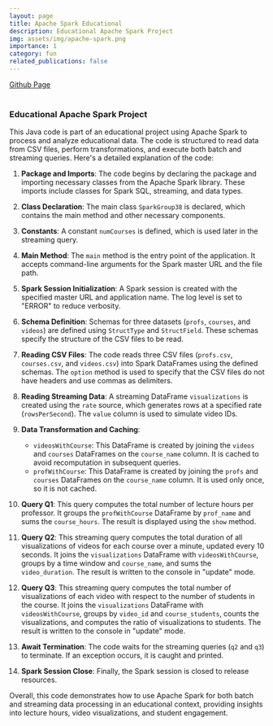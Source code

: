 ```yaml
---
layout: page
title: Apache Spark Educational
description: Educational Apache Spark Project
img: assets/img/apache-spark.png
importance: 1
category: fun
related_publications: false
---
```


<a href="https://github.com/mehmetemreakbulut/apache-spark-educational">Github Page</a>
<br><br>

### Educational Apache Spark Project

This Java code is part of an educational project using Apache Spark to process and analyze educational data. The code is structured to read data from CSV files, perform transformations, and execute both batch and streaming queries. Here's a detailed explanation of the code:

1. **Package and Imports**: The code begins by declaring the package and importing necessary classes from the Apache Spark library. These imports include classes for Spark SQL, streaming, and data types.

2. **Class Declaration**: The main class `SparkGroup38` is declared, which contains the main method and other necessary components.

3. **Constants**: A constant `numCourses` is defined, which is used later in the streaming query.

4. **Main Method**: The `main` method is the entry point of the application. It accepts command-line arguments for the Spark master URL and the file path.

5. **Spark Session Initialization**: A Spark session is created with the specified master URL and application name. The log level is set to "ERROR" to reduce verbosity.

6. **Schema Definition**: Schemas for three datasets (`profs`, `courses`, and `videos`) are defined using `StructType` and `StructField`. These schemas specify the structure of the CSV files to be read.

7. **Reading CSV Files**: The code reads three CSV files (`profs.csv`, `courses.csv`, and `videos.csv`) into Spark DataFrames using the defined schemas. The `option` method is used to specify that the CSV files do not have headers and use commas as delimiters.

8. **Reading Streaming Data**: A streaming DataFrame `visualizations` is created using the `rate` source, which generates rows at a specified rate (`rowsPerSecond`). The `value` column is used to simulate video IDs.

9. **Data Transformation and Caching**:
   - `videosWithCourse`: This DataFrame is created by joining the `videos` and `courses` DataFrames on the `course_name` column. It is cached to avoid recomputation in subsequent queries.
   - `profWithCourse`: This DataFrame is created by joining the `profs` and `courses` DataFrames on the `course_name` column. It is used only once, so it is not cached.

10. **Query Q1**: This query computes the total number of lecture hours per professor. It groups the `profWithCourse` DataFrame by `prof_name` and sums the `course_hours`. The result is displayed using the `show` method.

11. **Query Q2**: This streaming query computes the total duration of all visualizations of videos for each course over a minute, updated every 10 seconds. It joins the `visualizations` DataFrame with `videosWithCourse`, groups by a time window and `course_name`, and sums the `video_duration`. The result is written to the console in "update" mode.

12. **Query Q3**: This streaming query computes the total number of visualizations of each video with respect to the number of students in the course. It joins the `visualizations` DataFrame with `videosWithCourse`, groups by `video_id` and `course_students`, counts the visualizations, and computes the ratio of visualizations to students. The result is written to the console in "update" mode.

13. **Await Termination**: The code waits for the streaming queries (`q2` and `q3`) to terminate. If an exception occurs, it is caught and printed.

14. **Spark Session Close**: Finally, the Spark session is closed to release resources.

Overall, this code demonstrates how to use Apache Spark for both batch and streaming data processing in an educational context, providing insights into lecture hours, video visualizations, and student engagement.
